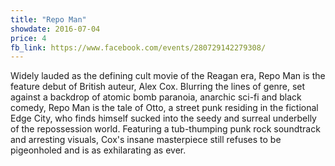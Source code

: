 ```yaml
---
title: "Repo Man"
showdate: 2016-07-04
price: 4
fb_link: https://www.facebook.com/events/280729142279308/
---
```

Widely lauded as the defining cult movie of the Reagan era, Repo Man is the feature debut of British auteur, Alex Cox.
Blurring the lines of genre, set against a backdrop of atomic bomb paranoia, anarchic sci-fi and black comedy, Repo Man is the tale of Otto, a street punk residing in the fictional Edge City, who finds himself sucked into the seedy and surreal underbelly of the repossession world.
Featuring a tub-thumping punk rock soundtrack and arresting visuals, Cox's insane masterpiece still refuses to be pigeonholed and is as exhilarating as ever.
